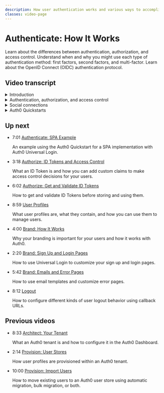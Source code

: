 ```yaml
---
description: How user authentication works and various ways to accomplish it with Auth0.
classes: video-page
---
```

# Authenticate: How It Works

Learn about the differences between authentication, authorization, and access control. Understand when and why you might use each type of authentication method: first factors, second factors, and multi-factor. Learn about the OpenID Connect (OIDC) authentication protocol.   

<div class="video-wrapper" data-video="suw4dsi0g8"></div>

## Video transcript

<details>
  <summary>Introduction</summary>

  Before you can provide services to your users through your applications, you need to identify who they are, and that process is called *user authentication*. 

  In this video, we will show you a few ways to go about this. For example, you can authenticate users via their social media accounts or with their usernames and passwords. You can add an additional level of certainty about their identities with a second authentication factor; this is called *Multi-factor Authentication* (MFA).

  Before you start, think about security and user experience, if you want to offer multiple primary authentication methods, and if you want to add multi-factor authentication. Planning how you want the authentication process to work before you do the steps required to implement the actual authentication is critical because it will determine how you configure your application integration.

  One way to make sure you’ve considered all your authentication requirements is to adopt an iterative release style. For example, you may have three or four applications you need to integrate and, instead of tackling them all at once, you can make a series of iterations, tackling one application at a time. This way your teams can benefit from the experience, and you can leverage this approach to help increase velocity with each iteration.
</details>

<details>
  <summary>Authentication, authorization, and access control</summary>

  It’s important to distinguish between Authentication, Authorization, and Access Control. Your Auth0 tenant, the Authorization Server, is responsible for Authentication and some or all of Authorization. Access Control is the responsibility of the API or Application itself because access control is almost always contextual.

  So, to summarize:  
  * **Authentication** is the process of determining if the user is who they say they are
  * **Authorization** is declaring what that user is allowed to do in the system
  * **Access Control** is limiting a user to only perform actions they are allowed to do based on a combination of their identity, their authorization information, and their consent.

  In this video, we are only going to focus on authentication, we will address the other options such as MFA in a separate video. There are different types of connections you can make in the Dashboard that will enable authentication. 
</details>

<details>
  <summary>Social connections</summary>

  You can choose from among many social connections including the most commonly used ones like Google and Facebook. Choose connections that your users will most frequently have accounts with. 

  If you have more than one application, you will almost certainly want to have Single Sign-On between those applications. This is one of the easiest ways to give your users a good user experience without compromising on security.

  As you may already know, the OpenID Connect specification&mdash;or OIDC&mdash;is the most widely used industry-standard authentication specification when it comes to customer-facing applications. It is intended as a way to provide SSO between applications. OIDC is based on the OAuth 2.0 family of specifications. It uses simple JSON Web Tokens&mdash;or JWT&mdash;that you obtain using flows conforming to the OAuth 2.0 specifications. When a user signs in using their Google account, then they’ve used OIDC.

  We’ve made it easy to enable this type of authentication with Universal Login. The way this works is you delegate the authentication of a user by redirecting them to the Authorization Service, your Auth0 tenant, and that service authenticates the user and then redirects them back to your application.

  If each of your applications does this then Auth0 remembers whether the user has already logged in and sends them back to the new application without requiring them to re-enter their credentials. This is how we accomplish Single Sign On.

  The next step is to figure out how to do this in your application. To help you out we’ve provided some guides to help you get started.
</details>

<details>
  <summary>Auth0 Quickstarts</summary>

  Before figuring out which quickstart to use, it is important to figure out which one most closely represents your application. You answer two questions to make this determination:

  1. What type of application do you have? Do you have a traditional web application, a single page application, or a native mobile application?

    * A traditional web application is generally an application written in PHP, Java, or C#.  It is an application where the browser opens a page, the page is rendered on the server side and then the HTML is sent to the browser.  When someone performs an action it refreshes the page. There is a frontend, the code on the browser, which may include some javascript, and a backend, the code that executes on the server side.  The backend can maintain the state of the application on the server.  Most applications fall into this category.

    * A single page application is an application that renders once on the server and then the rest of the execution happens on the users’ browser.  The application must call API’s to perform actions that happen server side, but those APIs don’t maintain any state for the session.  You must give the API the information it needs.  Note that there is non-session state that can be stored in a database, but the API doesn’t know which instance of the application is calling it, so there is not sessions associated with your browser instance.

    * A native and/or mobile application is an application that is installed on a mobile device or desktop OS.  It must call an API to perform actions on the server side as well.

  2. Are you going to need an access token to call a separate API? If your application needs to call a separate API, then you will need to do some extra work after the quickstart to enable your SDK to get you an access token. You can learn more about that in the video that discusses Authorization.

  In the next video, we are going to show you how to use a quickstart guide to integrate a javascript single-page app and a backend. 
</details>

## Up next

<ul class="up-next">

  <li>
    <span class="video-time"><i class="icon icon-budicon-494"></i>7:01</span>
    <i class="video-icon icon icon-budicon-676"></i>
    <a href="/videos/get-started/04_02-authenticate-spa-example">Authenticate: SPA Example</a>
    <p>An example using the Auth0 Quickstart for a SPA implementation with Auth0 Universal Login. </p>
  </li>

  <li>
    <span class="video-time"><i class="icon icon-budicon-494"></i>3:18</span>
    <i class="video-icon icon icon-budicon-676"></i>
    <a href="/videos/get-started/05_01-authorize-id-tokens-access-control">Authorize: ID Tokens and Access Control</a>
    <p>What an ID Token is and how you can add custom claims to make access control decisions for your users. </p>
  </li>

  <li>
    <span class="video-time"><i class="icon icon-budicon-494"></i>6:02</span>
    <i class="video-icon icon icon-budicon-676"></i>
    <a href="/videos/get-started/05_02-authorize-get-validate-id-tokens">Authorize: Get and Validate ID Tokens</a>
    <p>How to get and validate ID Tokens before storing and using them. </p>
  </li>

  <li>
    <span class="video-time"><i class="icon icon-budicon-494"></i>8:59</span>
    <i class="video-icon icon icon-budicon-676"></i>
    <a href="/videos/get-started/06-user-profiles">User Profiles</a>
    <p>What user profiles are, what they contain, and how you can use them to manage users. </p>
  </li>

  <li>
    <span class="video-time"><i class="icon icon-budicon-494"></i>4:00</span>
    <i class="video-icon icon icon-budicon-676"></i>
    <a href="/videos/get-started/07_01-brand-how-it-works">Brand: How It Works</a>
    <p>Why your branding is important for your users and how it works with Auth0. </p>
  </li>

  <li>
    <span class="video-time"><i class="icon icon-budicon-494"></i>2:20</span>
    <i class="video-icon icon icon-budicon-676"></i>
    <a href="/videos/get-started/07_02-brand-signup-login-pages">Brand: Sign Up and Login Pages</a>
    <p>How to use Universal Login to customize your sign up and login pages. </p>
  </li>

  <li>
    <span class="video-time"><i class="icon icon-budicon-494"></i>5:42</span>
    <i class="video-icon icon icon-budicon-676"></i>
    <a href="/videos/get-started/08-brand-emails-error-pages">Brand: Emails and Error Pages</a>
    <p>How to use email templates and customize error pages. </p>
  </li>

  <li>
    <span class="video-time"><i class="icon icon-budicon-494"></i>8:12</span>
    <i class="video-icon icon icon-budicon-676"></i>
    <a href="/videos/get-started/10-logout">Logout</a>
    <p>How to configure different kinds of user logout behavior using callback URLs. </p>
  </li>

</ul>

## Previous videos

<ul  class="up-next">

  <li>
    <span class="video-time"><i class="icon icon-budicon-494"></i>8:33</span>
    <i class="video-icon icon icon-budicon-676"></i>
    <a href="/videos/get-started/01-architecture-your-tenant">Architect: Your Tenant</a>
    <p>What an Auth0 tenant is and how to configure it in the Auth0 Dashboard.</p>
  </li>

  <li>
    <span class="video-time"><i class="icon icon-budicon-494"></i>2:14</span>
    <i class="video-icon icon icon-budicon-676"></i>
    <a href="/videos/get-started/02-provision-user-stores">Provision: User Stores</a>
    <p>How user profiles are provisioned within an Auth0 tenant.</p>
  </li>

  <li>
    <span class="video-time"><i class="icon icon-budicon-494"></i>10:00</span>
    <i class="video-icon icon icon-budicon-676"></i>
    <a href="/videos/get-started/03-provision-import-users">Provision: Import Users</a>
    <p>How to move existing users to an Auth0 user store using automatic migration, bulk migration, or both.</p>
  </li>

</ul>